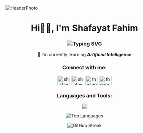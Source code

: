 ![HeaderPhoto](https://github.com/user-attachments/assets/d9b44db0-4207-4c9a-b086-2a75bb14cd14)

<h1 align="center">Hi🥷🏻, I'm Shafayat Fahim</h1>
<h3 align="center"><img src="https://readme-typing-svg.demolab.com?font=Fira+Code&duration=1500&pause=10&color=28B82E&background=D7FFF000&center=true&vCenter=true&width=105&lines=Code%F0%9F%A7%91%F0%9F%8F%BB%E2%80%8D%F0%9F%92%BB;Compile%F0%9F%99%87%F0%9F%8F%BB%E2%80%8D%E2%99%82%EF%B8%8F;Conquer%F0%9F%92%AA%F0%9F%8F%BB" alt="Typing SVG" /></h3>

<p align="center">🌱 I’m currently learning <b><i>Artificial Intelligence</i></b></p>

<h3 align="center">Connect with me:</h3>
<p align="center">
<a href="https://linkedin.com/in/shafayatfahim" target="blank"><img align="center" src="https://raw.githubusercontent.com/rahuldkjain/github-profile-readme-generator/master/src/images/icons/Social/linked-in-alt.svg" alt="shafayatfahim" height="30" width="40" /></a>
<a href="https://instagram.com/shafayat.a.fahim" target="blank"><img align="center" src="https://raw.githubusercontent.com/rahuldkjain/github-profile-readme-generator/master/src/images/icons/Social/instagram.svg" alt="shafayat.a.fahim" height="30" width="40" /></a>
<a href="https://twitter.com/theanonto" target="blank"><img align="center" src="https://raw.githubusercontent.com/rahuldkjain/github-profile-readme-generator/master/src/images/icons/Social/twitter.svg" alt="theanonto" height="30" width="40" /></a>
<a href="https://fb.com/theanonto" target="blank"><img align="center" src="https://raw.githubusercontent.com/rahuldkjain/github-profile-readme-generator/master/src/images/icons/Social/facebook.svg" alt="theanonto" height="30" width="40" /></a>
</p>

<h3 align="center">Languages and Tools:</h3>
<p align="center">
  <a href="https://skillicons.dev">
    <img src="https://skillicons.dev/icons?i=python,flutter,dart,androidstudio,netlify,cloudflare,mysql,mongodb,git,docker,js,html,css,cpp" />
  </a>
</p>

<p align="center"><img src="https://github-readme-stats.vercel.app/api/top-langs/?username=shafayat-fahim&layout=compact" alt="Top Languages"></p>

<p align="center"><img src="https://git-hub-streak-stats.vercel.app?user=shafayat-fahim&theme=whatsapp-light&border_radius=7&date_format=j%20M%5B%20Y%5D&card_width=490&fire=EB5959" alt="GitHub Streak" /></p>
